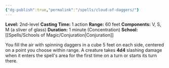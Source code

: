 ```yaml
---
{"dg-publish":true,"permalink":"/spells/cloud-of-daggers/"}
---
```


**Level:** 2nd-level
**Casting Time:** 1 action
**Range:** 60 feet
**Components:** V, S, M (a sliver of glass)
**Duration:** 1 minute (Concentration)
**School:** [[Spells/Schools of Magic/Conjuration\|Conjuration]]

You fill the air with spinning daggers in a cube 5 feet on each side, centered on a point you choose within range. A creature takes **4d4** slashing damage when it enters the spell's area for the first time on a turn or starts its turn there.